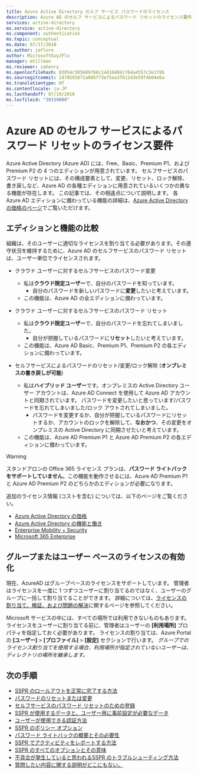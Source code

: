 ```yaml
---
title: Azure Active Directory セルフ サービス パスワードのライセンス
description: Azure AD のセルフ サービスによるパスワード リセットのライセンス要件
services: active-directory
ms.service: active-directory
ms.component: authentication
ms.topic: conceptual
ms.date: 07/17/2018
ms.author: joflore
author: MicrosoftGuyJFlo
manager: mtillman
ms.reviewer: sahenry
ms.openlocfilehash: 83054c505689768c14d168841764a4557c3e1f8b
ms.sourcegitcommit: 1478591671a0d5f73e75aa3fb1143e59f4b04e6a
ms.translationtype: HT
ms.contentlocale: ja-JP
ms.lasthandoff: 07/19/2018
ms.locfileid: "39159000"
---
```

# <a name="licensing-requirements-for-azure-ad-self-service-password-reset"></a>Azure AD のセルフ サービスによるパスワード リセットのライセンス要件

Azure Active Directory (Azure AD) には、Free、Basic、Premium P1、および Premium P2 の 4 つのエディションが用意されています。 セルフサービスのパスワード リセットには、その構成要素として、変更、リセット、ロック解除、書き戻しなど、Azure AD の各種エディションに用意されているいくつかの異なる機能が存在します。 この記事では、その相違点について説明します。 各 Azure AD エディションに備わっている機能の詳細は、[Azure Active Directory の価格のページ](https://azure.microsoft.com/pricing/details/active-directory/)でご覧いただけます。

## <a name="compare-editions-and-features"></a>エディションと機能の比較

組織は、そのユーザーに適切なライセンスを割り当てる必要があります。その遵守状況を維持するために、Azure AD のセルフサービスのパスワード リセットは、ユーザー単位でライセンスされます。

* クラウド ユーザーに対するセルフサービスのパスワード変更
   * 私は**クラウド限定ユーザー**で、自分のパスワードを知っています。
      * 自分のパスワードを新しいパスワードに**変更**したいと考えています。
   * この機能は、Azure AD の全エディションに備わっています。

* クラウド ユーザーに対するセルフサービスのパスワード リセット
   * 私は**クラウド限定ユーザー**で、自分のパスワードを忘れてしまいました。
      * 自分が把握しているパスワードに**リセット**したいと考えています。
   * この機能は、Azure AD Basic、Premium P1、Premium P2 の各エディションに備わっています。

* セルフサービスによるパスワードのリセット/変更/ロック解除 (**オンプレミスの書き戻しが可能**)
   * 私は**ハイブリッド ユーザー**です。オンプレミスの Active Directory ユーザー アカウントは、Azure AD Connect を使用して Azure AD アカウントと同期されています。 パスワードを変更したいと思っています/パスワードを忘れてしまいました/ロック アウトされてしまいました。
      * パスワードを変更するか、自分が把握しているパスワードにリセットするか、アカウントのロックを解除して、**なおかつ**、その変更をオンプレミスの Active Directory に同期させたいと考えています。
   * この機能は、Azure AD Premium P1 と Azure AD Premium P2 の各エディションに備わっています。

> [!WARNING]
> スタンドアロンの Office 365 ライセンス プランは、**パスワード ライトバックをサポートしていません**。この機能を動作させるには、Azure AD Premium P1 と Azure AD Premium P2 のどちらかのエディションが必要になります。
>

追加のライセンス情報 (コストを含む) については、以下のページをご覧ください。

* [Azure Active Directory の価格](https://azure.microsoft.com/pricing/details/active-directory/)
* [Azure Active Directory の機能と働き](https://www.microsoft.com/cloud-platform/azure-active-directory-features)
* [Enterprise Mobility + Security](https://www.microsoft.com/cloud-platform/enterprise-mobility-security)
* [Microsoft 365 Enterprise](https://www.microsoft.com/microsoft-365/enterprise)

## <a name="enable-group-or-user-based-licensing"></a>グループまたはユーザー ベースのライセンスの有効化

現在、AzureAD はグループベースのライセンスをサポートしています。 管理者はライセンスを一度に 1 つずつユーザーに割り当てるのではなく、ユーザーのグループに一括して割り当てることができます。 詳細については、[ライセンスの割り当て、検証、および問題の解決](../users-groups-roles/licensing-groups-assign.md#step-1-assign-the-required-licenses)に関するページを参照してください。

Microsoft サービスの中には、すべての場所では利用できないものもあります。 ライセンスをユーザーに割り当てる前に、管理者はユーザーの **[利用場所]** プロパティを指定しておく必要があります。 ライセンスの割り当ては、Azure Portal の **[ユーザー]** > **[プロファイル]** > **[設定]** セクションで行います。 *グループでのライセンス割り当てを使用する場合、利用場所が指定されていないユーザーは、ディレクトリの場所を継承します。*

## <a name="next-steps"></a>次の手順

* [SSPR のロールアウトを正常に完了する方法](howto-sspr-deployment.md)
* [パスワードのリセットまたは変更](../user-help/active-directory-passwords-update-your-own-password.md)
* [セルフサービスのパスワード リセットのための登録](../user-help/active-directory-passwords-reset-register.md)
* [SSPR が使用するデータと、ユーザー用に事前設定が必要なデータ](howto-sspr-authenticationdata.md)
* [ユーザーが使用できる認証方法](concept-sspr-howitworks.md#authentication-methods)
* [SSPR のポリシー オプション](concept-sspr-policy.md)
* [パスワード ライトバックの概要とその必要性](howto-sspr-writeback.md)
* [SSPR でアクティビティをレポートする方法](howto-sspr-reporting.md)
* [SSPR のすべてのオプションとその意味](concept-sspr-howitworks.md)
* [不具合が発生していると思われるSSPR のトラブルシューティング方法](active-directory-passwords-troubleshoot.md)
* [質問したい内容に関する説明がどこにもない。](active-directory-passwords-faq.md)
